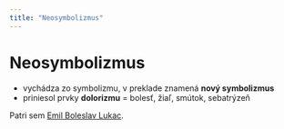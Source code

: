 ```yaml
---
title: "Neosymbolizmus"
---
```

# Neosymbolizmus
-   vychádza zo symbolizmu, v preklade znamená **nový symbolizmus**
-   priniesol prvky **dolorizmu** = bolesť, žiaľ, smútok, sebatrýzeň

Patri sem [Emil Boleslav Lukac](SJL/Emil%20Boleslav%20Lukac.md).